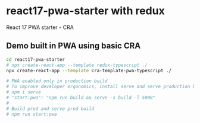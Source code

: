 # react17-pwa-starter with redux

React 17 PWA starter - CRA

## Demo built in PWA using basic CRA

``` sh
cd react17-pwa-starter
# npx create-react-app --template redux-typescript ./
npx create-react-app --template cra-template-pwa-typescript ./

# PWA enabled only in production build
# To improve developer ergonomics, install serve and serve production build
# npm i serve
# "start:pwa": "npm run build && serve -s build -l 5008"
#
# Build prod and serve prod build
# npm run start:pwa
```
